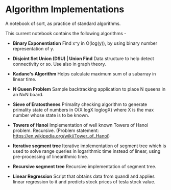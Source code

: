 # Algorithm Implementations
A notebook of sort, as practice of standard algorithms.

This current notebook contains the following algorithms -
* **Binary Exponentiation**
Find x^y in O(log(y)), by using binary number representation of y.

* **Disjoint Set Union (DSU) | Union Find**
Data structure to help detect connectivity or so. Use also in graph theory.

* **Kadane's Algorithm**
Helps calculate maximum sum of a subarray in linear time.

* **N Queen Problem**
Sample backtracking application to place N queens in an NxN board.

* **Sieve of Eratosthenes**
Primality checking algorithm to generate primality state of numbers in O(X logX loglogX) where X is the max number whose state is to be known.

* **Towers of Hanoi**
Implementation of well known Towers of Hanoi problem. Recursive. (Problem statement: https://en.wikipedia.org/wiki/Tower_of_Hanoi)

* **Iterative segment tree**
Iterative implementation of segment tree which is used to solve range queries in logarithmic time instead of linear, using pre-processing of linearithmic time.

* **Recursive segment tree**
Recursive implementation of segment tree.

* **Linear Regression**
Script that obtains data from quandl and applies linear regression to it and predicts stock prices of tesla stock value.
